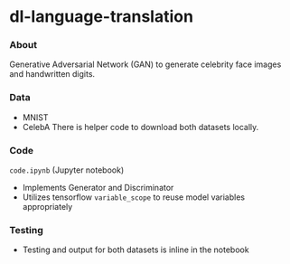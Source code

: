 # dl-language-translation

### About
Generative Adversarial Network (GAN) to generate celebrity face images and handwritten digits.

### Data

* MNIST
* CelebA
There is helper code to download both datasets locally.

### Code
`code.ipynb` (Jupyter notebook)

* Implements Generator and Discriminator
* Utilizes tensorflow `variable_scope` to reuse model variables appropriately

### Testing

* Testing and output for both datasets is inline in the notebook


